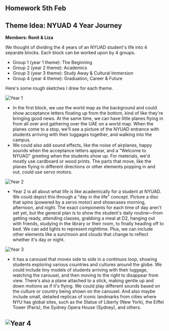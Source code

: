 ## Homework 5th Feb

## Theme Idea: NYUAD 4 Year Journey

**Members: Ronit & Liza**

We thought of dividing the 4 years of an NYUAD student's life into 4 separate blocks. Each block can be worked upon by 4 groups.

- Group 1 (year 1 theme): The Beginning
- Group 2 (year 2 theme): Academics
- Group 3 (year 3 theme): Study Away & Cultural Immersion
- Group 4 (year 4 theme): Graduation, Career & Future

Here's some rough sketches I drew for each theme.

![Year 1](https://github.com/rs7358/MachineLab/blob/main/pictures/year1.jpg)
- In the first block, we use the world map as the background and could show acceptance letters floating up from the bottom, kind of like they're bringing good news. At the same time, we can have little planes flying in from all over and gathering over the UAE on a world map. When the planes come to a stop, we'll see a picture of the NYUAD entrance with students arriving with their luggages together, and walking into the campus.
- We could also add sound effects, like the noise of airplanes, happy sounds when the acceptance letters appear, and a "Welcome to NYUAD" greeting when the students show up. For materials, we'd mostly use cardboard or wood prints. The parts that move, like the planes flying in different directions or other elements popping in and out, could use servo motors.

![Year 2](https://github.com/rs7358/MachineLab/blob/main/pictures/year2.png)
- Year 2 is all about what life is like academically for a student at NYUAD. We could depict this through a "day in the life" concept. Picture a disc that spins (powered by a servo motor) and showcases morning, afternoon, and night. The exact components for each time of day aren't set yet, but the general plan is to show the student's daily routine—from getting ready, attending classes, grabbing a meal at D2, hanging out with friends, studying in the library or their room, to finally heading off to bed. We can add lights to represent nighttime. Plus, we can include other elements like a sun/moon and clouds that change to reflect whether it's day or night.

![Year 3](https://github.com/rs7358/MachineLab/blob/main/pictures/year3.png)
- It has a carousel that moves side to side in a continuos loop, showing students exploring various countries and cultures around the globe. We could include tiny models of students arriving with their luggage, watching the carousel, and then moving to the right to disappear from view. There's also a plane attached to a stick, making gentle up and down motions as if it's flying. We could play different sounds based on the culture or country being shown on the carousel. And also maybe include small, detailed replicas of iconic landmarks from cities where NYU has global sites, such as the Statue of Liberty (New York), the Eiffel Tower (Paris), the Sydney Opera House (Sydney), and others.

![Year 4](https://github.com/rs7358/MachineLab/blob/main/pictures/year4.png)
- 
